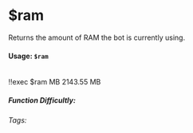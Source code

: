 # $ram
Returns the amount of RAM the bot is currently using.

#### Usage: `$ram`
<br/>
<discord-messages>
	<discord-message>
		!!exec $ram MB
	</discord-message>
	<discord-message :bot="true" role-color="#0099ff" author="Custom Command" avatar="https://media.discordapp.net/avatars/725721249652670555/781224f90c3b841ba5b40678e032f74a.webp">
		2143.55 MB
	</discord-message>
</discord-messages>

##### Function Difficultly: <Badge type="tip" text="Easy" vertical="middle" /> 
###### Tags: <Badge type="tip" text="ram" vertical="middle" /> <Badge type="tip" text="Check" vertical="middle" /> <Badge type="tip" text="Online" vertical="middle" /> <Badge type="tip" text="OS" vertical="middle" />  <Badge type="tip" text="stats" vertical="middle" />